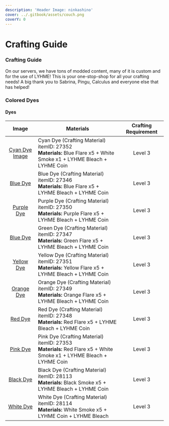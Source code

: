 ```yaml
---
description: 'Header Image: ninkashino'
cover: ../.gitbook/assets/couch.png
coverY: 0
---
```


# Crafting Guide

### Crafting Guide

On our servers, we have tons of modded content, many of it is custom and for the use of LYHME! This is your one-stop-shop for all your crafting needs! A big thank you to Sabrina, Pingu, Calculus and everyone else that has helped!

### Colored Dyes

#### Dyes



|                            Image                            | Materials                                                                                                                                   | Crafting Requirement |
| :---------------------------------------------------------: | ------------------------------------------------------------------------------------------------------------------------------------------- | :------------------: |
| [Cyan Dye Image](https://lyhme.gg/icons/items/27352.png) | Cyan Dye (Crafting Material) itemID: 27352<br> **Materials:** Blue Flare x5 + White Smoke x1 + LYHME Bleach + LYHME Coin | Level 3 | 
| [Blue Dye](https://lyhme.gg/icons/items/27346.png) | Blue Dye (Crafting Material) itemID: 27346<br> **Materials:** Blue Flare x5 + LYHME Bleach + LYHME Coin | Level 3 | 
| [Purple Dye](https://lyhme.gg/icons/items/27350.png) | Purple Dye (Crafting Material) itemID: 27350<br> **Materials:** Purple Flare x5 + LYHME Bleach + LYHME Coin | Level 3 | 
| [Blue Dye](https://lyhme.gg/icons/items/27347.png) | Green Dye (Crafting Material) itemID: 27347<br>  **Materials:** Green Flare x5 + LYHME Bleach + LYHME Coin | Level 3 | 
| [Yellow Dye](https://lyhme.gg/icons/items/27351.png) | Yellow Dye (Crafting Material) itemID: 27351<br> **Materials:** Yellow Flare x5 + LYHME Bleach + LYHME Coin | Level 3 | 
| [Orange Dye](https://lyhme.gg/icons/items/27349.png) | Orange Dye (Crafting Material) itemID: 27349<br> **Materials:** Orange Flare x5 + LYHME Bleach + LYHME Coin | Level 3 | 
| [Red Dye](https://lyhme.gg/icons/items/27348.png) | Red Dye (Crafting Material) itemID: 27348<br> **Materials:** Red Flare x5 + LYHME Bleach + LYHME Coin| Level 3 | 
| [Pink Dye](https://lyhme.gg/icons/items/27353.png) | Pink Dye (Crafting Material) itemID: 27353<br> **Materials:** Red Flare x5 + White Smoke x1 + LYHME Bleach + LYHME Coin | Level 3 | 
| [Black Dye](https://lyhme.gg/icons/items/28113.png) | Black Dye (Crafting Material) itemID: 28113<br> **Materials:** Black Smoke x5 + LYHME Bleach + LYHME Coin | Level 3 | 
| [White Dye](https://lyhme.gg/icons/items/28114.png) | White Dye (Crafting Material) itemID: 28114<br> **Materials:** White Smoke x5 + LYHME Coin  + LYHME Bleach | Level 3 |
